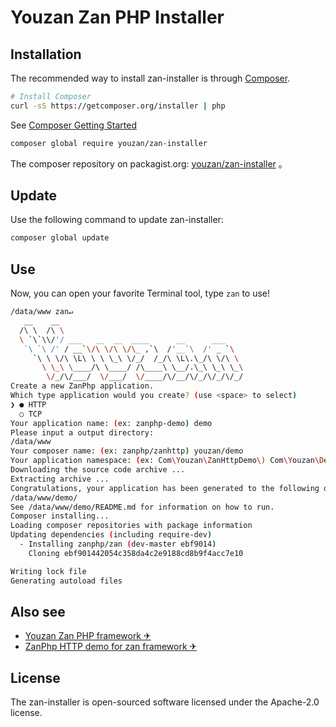 # Youzan Zan PHP Installer

## Installation
The recommended way to install zan-installer is through
[Composer](http://getcomposer.org).

```bash
# Install Composer
curl -sS https://getcomposer.org/installer | php
```
See [Composer Getting Started](https://getcomposer.org/doc/00-intro.md)


```bash
composer global require youzan/zan-installer
```
The composer repository on packagist.org: [youzan/zan-installer](https://packagist.org/packages/youzan/zan-installer) 。

## Update
Use the following command to update zan-installer:

```bash
composer global update
```


## Use
Now, you can open your favorite Terminal tool, type `zan` to use!

```bash
/data/www zan↵
   __    __
  /\ \  /\ \
  \ `\`\\/'/ ___   __  __  ____      __      ___
   `\ `\ /' / __`\/\ \/\ \/\_ ,`\  /'__`\  /' _ `\
     `\ \ \/\ \L\ \ \ \_\ \/_/  /_/\ \L\.\_/\ \/\ \
       \ \_\ \____/\ \____/ /\____\ \__/.\_\ \_\ \_\
        \/_/\/___/  \/___/  \/____/\/__/\/_/\/_/\/_/
Create a new ZanPhp application.
Which type application would you create? (use <space> to select)
❯ ● HTTP
  ○ TCP
Your application name: (ex: zanphp-demo) demo
Please input a output directory:
/data/www
Your composer name: (ex: zanphp/zanhttp) youzan/demo
Your application namespace: (ex: Com\Youzan\ZanHttpDemo\) Com\Youzan\Demo\
Downloading the source code archive ...
Extracting archive ...
Congratulations, your application has been generated to the following directory.
/data/www/demo/
See /data/www/demo/README.md for information on how to run.
Composer installing...
Loading composer repositories with package information
Updating dependencies (including require-dev)
  - Installing zanphp/zan (dev-master ebf9014)
    Cloning ebf901442054c358da4c2e9188cd8b9f4acc7e10

Writing lock file
Generating autoload files
```

## Also see
- [Youzan Zan PHP framework &#9992;](https://github.com/youzan/zan) 
- [ZanPhp HTTP demo for zan framework &#9992;](https://github.com/youzan/zanhttp)

## License
The zan-installer is open-sourced software licensed under the Apache-2.0 license.

